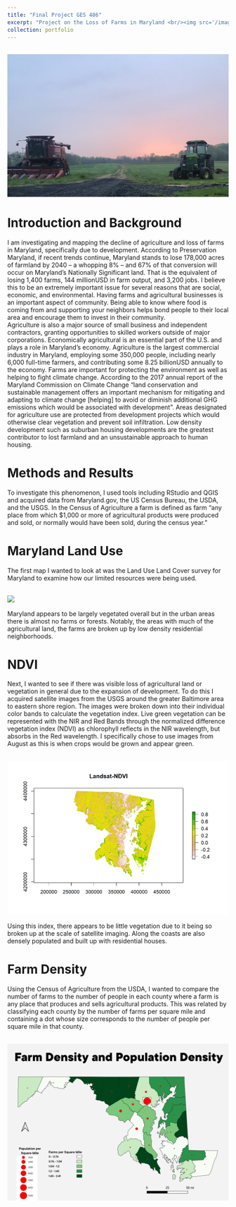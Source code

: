 ```yaml
---
title: "Final Project GES 486"
excerpt: "Project on the Loss of Farms in Maryland <br/><img src='/images/clagett-barns-with-sunflowers-roshani-kothari-1171x593.png'>"
collection: portfolio
---
```


<br/><img src='/images/farm.png'>

Introduction and Background
=====
I am investigating and mapping the decline of agriculture and loss of farms in Maryland, specifically due to development.
According to Preservation Maryland, if recent trends continue, Maryland stands to lose 178,000 acres of farmland by 
2040 – a whopping 8% – and 67% of that conversion will occur on Maryland’s Nationally Significant land. That 
is the equivalent of losing 1,400 farms, 144 millionUSD in farm output, and 3,200 jobs. I believe this to be an
extremely important issue for several reasons that are social, economic, and environmental.  Having farms and 
agricultural businesses is an important aspect of community.  Being able to know where food is coming from and 
supporting your neighbors helps bond people to their local area and encourage them to invest in their community.  
Agriculture is also a major source of small business and independent contractors, granting opportunities to skilled
workers outside of major corporations.  Economically agricultural is an essential part of the U.S. and plays a role
in Maryland’s economy. Agriculture is the largest commercial industry in Maryland, employing some 350,000 people,
including nearly 6,000 full-time farmers, and contributing some 8.25 billionUSD annually to the economy. Farms are
important for protecting the environment as well as helping to fight climate change. According to the 2017 annual
report of the Maryland Commission on Climate Change “land conservation and sustainable management offers an important
mechanism for mitigating and adapting to climate change [helping] to avoid or diminish additional GHG emissions which
would be associated with development”.   Areas designated for agriculture use are protected from development projects
which would otherwise clear vegetation and prevent soil infiltration.   Low density development such as suburban housing
developments are the greatest contributor to lost farmland and an unsustainable approach to human housing.


Methods and Results
======

To investigate this phenomenon, I used tools including RStudio and QGIS and acquired data from Maryland.gov, the US Census
Bureau, the USDA, and the USGS.  In the Census of Agriculture a farm is defined as farm “any place from which $1,000 or more
of agricultural products were produced and sold, or normally would have been sold, during the census year.”  

Maryland Land Use
=
The first map I wanted to look at was the Land Use Land Cover survey for Maryland to examine how our limited resources were 
being used.  


<br/><img src='/images/landuse.png'>

Maryland appears to be largely vegetated overall but in the urban areas there is almost no farms or forests. Notably, the areas
with much of the agricultural land, the farms are broken up by low density residential neighborhoods. 


NDVI
=
Next, I wanted to see if there was visible loss of agricultural land or vegetation in general due to the expansion of development.
To do this I acquired satellite images from the USGS around the greater Baltimore area to eastern shore region. The images were broken 
down into their individual color bands to calculate the vegetation index. Live green vegetation can be represented with the NIR and
Red Bands through the normalized difference vegetation index (NDVI) as chlorophyll reflects in the NIR wavelength, but absorbs in the 
Red wavelength.  I specifically chose to use images from August as this is when crops would be grown and appear green.


<br/><img src='/images/NDVI.png'>


Using this index, there appears to be little vegetation due to it being so broken up at the scale of satellite imaging.  Along the 
coasts are also densely populated and built up with residential houses. 


Farm Density
=
Using the Census of Agriculture from the USDA, I wanted to compare the number of farms to the number of people in each county where a 
farm is any place that produces and sells agricultural products.  This was related by classifying each county by the number of farms per 
square mile and containing a dot whose size corresponds to the number of people per square mile in that county. 


<br/><img src='/images/farmdensity.png'>





